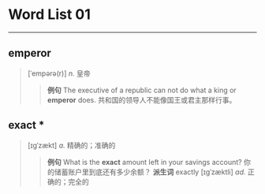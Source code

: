 # Word List 01

---

## emperor

> \[ˈempərə\(r\)\] _n._ 皇帝
> 
> > **例句** 
> > The executive of a republic can not do what a king or **emperor** does. 
> > 共和国的领导人不能像国王或君主那样行事。

## exact \*

> \[ɪgˈzækt\] _a._ 精确的；准确的
> 
> > **例句** 
> > What is the **exact** amount left in your savings account? 
> > 你的储蓄账户里到底还有多少余额？ 
> > **派生词** 
> > exactly \[ɪgˈzæktli\] _ad._ 正确的；完全的

